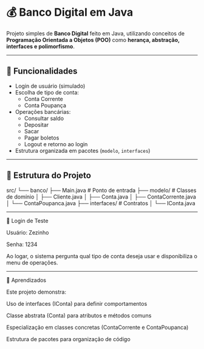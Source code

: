 # 💰 Banco Digital em Java

Projeto simples de **Banco Digital** feito em Java, utilizando conceitos de **Programação Orientada a Objetos (POO)** como **herança, abstração, interfaces e polimorfismo**.

---

## 🚀 Funcionalidades
- Login de usuário (simulado)
- Escolha de tipo de conta:
  - Conta Corrente
  - Conta Poupança
- Operações bancárias:
  - Consultar saldo
  - Depositar
  - Sacar
  - Pagar boletos
  - Logout e retorno ao login
- Estrutura organizada em pacotes (`modelo`, `interfaces`)

---

## 📂 Estrutura do Projeto
src/
└── banco/
├── Main.java # Ponto de entrada
├── modelo/ # Classes de domínio
│ ├── Cliente.java
│ ├── Conta.java
│ ├── ContaCorrente.java
│ └── ContaPoupanca.java
├── interfaces/ # Contratos
│ └── IConta.java

---

🔑 Login de Teste

Usuário: Zezinho

Senha: 1234

Ao logar, o sistema pergunta qual tipo de conta deseja usar e disponibiliza o menu de operações.

---

📖 Aprendizados

Este projeto demonstra:

Uso de interfaces (IConta) para definir comportamentos

Classe abstrata (Conta) para atributos e métodos comuns

Especialização em classes concretas (ContaCorrente e ContaPoupanca)

Estrutura de pacotes para organização de código
